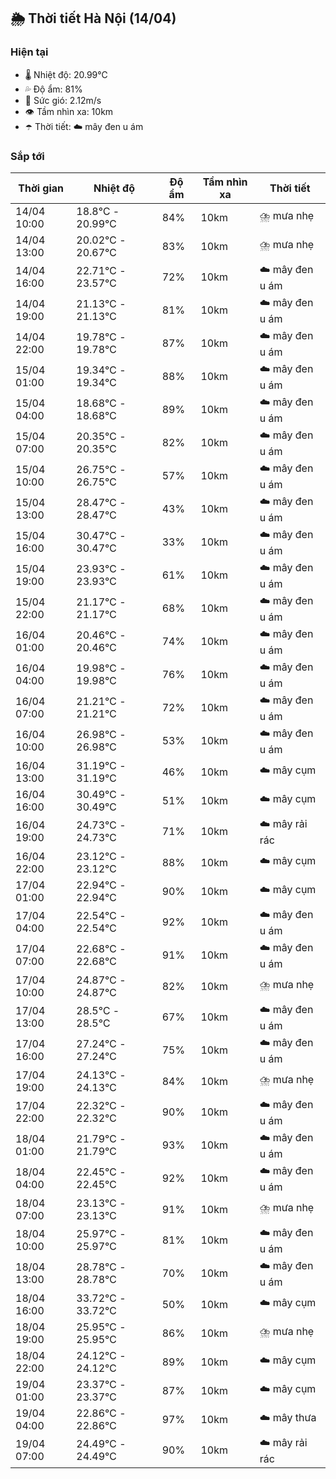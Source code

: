 ## 🌦️ Thời tiết Hà Nội (14/04)

### Hiện tại

- 🌡️ Nhiệt độ: 20.99℃
- 💦 Độ ẩm: 81%
- 💨 Sức gió: 2.12m/s
- 👁️ Tầm nhìn xa: 10km
- ☂️ Thời tiết: ☁️ mây đen u ám

### Sắp tới

| Thời gian | Nhiệt độ | Độ ẩm | Tầm nhìn xa | Thời tiết |
| --- | --- | --- | --- | --- |
| 14/04 10:00 | 18.8℃ - 20.99℃ | 84% | 10km | ⛈️ mưa nhẹ |
| 14/04 13:00 | 20.02℃ - 20.67℃ | 83% | 10km | ⛈️ mưa nhẹ |
| 14/04 16:00 | 22.71℃ - 23.57℃ | 72% | 10km | ☁️ mây đen u ám |
| 14/04 19:00 | 21.13℃ - 21.13℃ | 81% | 10km | ☁️ mây đen u ám |
| 14/04 22:00 | 19.78℃ - 19.78℃ | 87% | 10km | ☁️ mây đen u ám |
| 15/04 01:00 | 19.34℃ - 19.34℃ | 88% | 10km | ☁️ mây đen u ám |
| 15/04 04:00 | 18.68℃ - 18.68℃ | 89% | 10km | ☁️ mây đen u ám |
| 15/04 07:00 | 20.35℃ - 20.35℃ | 82% | 10km | ☁️ mây đen u ám |
| 15/04 10:00 | 26.75℃ - 26.75℃ | 57% | 10km | ☁️ mây đen u ám |
| 15/04 13:00 | 28.47℃ - 28.47℃ | 43% | 10km | ☁️ mây đen u ám |
| 15/04 16:00 | 30.47℃ - 30.47℃ | 33% | 10km | ☁️ mây đen u ám |
| 15/04 19:00 | 23.93℃ - 23.93℃ | 61% | 10km | ☁️ mây đen u ám |
| 15/04 22:00 | 21.17℃ - 21.17℃ | 68% | 10km | ☁️ mây đen u ám |
| 16/04 01:00 | 20.46℃ - 20.46℃ | 74% | 10km | ☁️ mây đen u ám |
| 16/04 04:00 | 19.98℃ - 19.98℃ | 76% | 10km | ☁️ mây đen u ám |
| 16/04 07:00 | 21.21℃ - 21.21℃ | 72% | 10km | ☁️ mây đen u ám |
| 16/04 10:00 | 26.98℃ - 26.98℃ | 53% | 10km | ☁️ mây đen u ám |
| 16/04 13:00 | 31.19℃ - 31.19℃ | 46% | 10km | ☁️ mây cụm |
| 16/04 16:00 | 30.49℃ - 30.49℃ | 51% | 10km | ☁️ mây cụm |
| 16/04 19:00 | 24.73℃ - 24.73℃ | 71% | 10km | ☁️ mây rải rác |
| 16/04 22:00 | 23.12℃ - 23.12℃ | 88% | 10km | ☁️ mây cụm |
| 17/04 01:00 | 22.94℃ - 22.94℃ | 90% | 10km | ☁️ mây cụm |
| 17/04 04:00 | 22.54℃ - 22.54℃ | 92% | 10km | ☁️ mây đen u ám |
| 17/04 07:00 | 22.68℃ - 22.68℃ | 91% | 10km | ☁️ mây đen u ám |
| 17/04 10:00 | 24.87℃ - 24.87℃ | 82% | 10km | ⛈️ mưa nhẹ |
| 17/04 13:00 | 28.5℃ - 28.5℃ | 67% | 10km | ☁️ mây đen u ám |
| 17/04 16:00 | 27.24℃ - 27.24℃ | 75% | 10km | ☁️ mây đen u ám |
| 17/04 19:00 | 24.13℃ - 24.13℃ | 84% | 10km | ⛈️ mưa nhẹ |
| 17/04 22:00 | 22.32℃ - 22.32℃ | 90% | 10km | ☁️ mây đen u ám |
| 18/04 01:00 | 21.79℃ - 21.79℃ | 93% | 10km | ☁️ mây đen u ám |
| 18/04 04:00 | 22.45℃ - 22.45℃ | 92% | 10km | ☁️ mây đen u ám |
| 18/04 07:00 | 23.13℃ - 23.13℃ | 91% | 10km | ⛈️ mưa nhẹ |
| 18/04 10:00 | 25.97℃ - 25.97℃ | 81% | 10km | ☁️ mây đen u ám |
| 18/04 13:00 | 28.78℃ - 28.78℃ | 70% | 10km | ☁️ mây đen u ám |
| 18/04 16:00 | 33.72℃ - 33.72℃ | 50% | 10km | ☁️ mây cụm |
| 18/04 19:00 | 25.95℃ - 25.95℃ | 86% | 10km | ⛈️ mưa nhẹ |
| 18/04 22:00 | 24.12℃ - 24.12℃ | 89% | 10km | ☁️ mây cụm |
| 19/04 01:00 | 23.37℃ - 23.37℃ | 87% | 10km | ☁️ mây cụm |
| 19/04 04:00 | 22.86℃ - 22.86℃ | 97% | 10km | ☁️ mây thưa |
| 19/04 07:00 | 24.49℃ - 24.49℃ | 90% | 10km | ☁️ mây rải rác |
